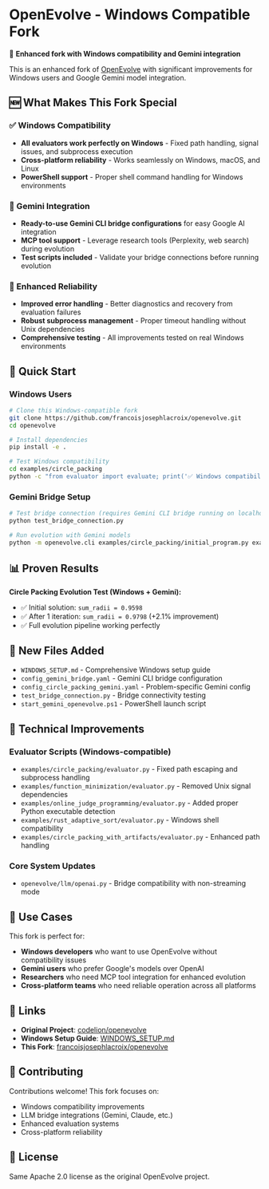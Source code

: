 # OpenEvolve - Windows Compatible Fork

🚀 **Enhanced fork with Windows compatibility and Gemini integration**

This is an enhanced fork of [OpenEvolve](https://github.com/codelion/openevolve) with significant improvements for Windows users and Google Gemini model integration.

## 🆕 What Makes This Fork Special

### ✅ Windows Compatibility
- **All evaluators work perfectly on Windows** - Fixed path handling, signal issues, and subprocess execution
- **Cross-platform reliability** - Works seamlessly on Windows, macOS, and Linux
- **PowerShell support** - Proper shell command handling for Windows environments

### 🤖 Gemini Integration
- **Ready-to-use Gemini CLI bridge configurations** for easy Google AI integration
- **MCP tool support** - Leverage research tools (Perplexity, web search) during evolution
- **Test scripts included** - Validate your bridge connections before running evolution

### 🔧 Enhanced Reliability
- **Improved error handling** - Better diagnostics and recovery from evaluation failures
- **Robust subprocess management** - Proper timeout handling without Unix dependencies
- **Comprehensive testing** - All improvements tested on real Windows environments

## 🚀 Quick Start

### Windows Users
```bash
# Clone this Windows-compatible fork
git clone https://github.com/francoisjosephlacroix/openevolve.git
cd openevolve

# Install dependencies
pip install -e .

# Test Windows compatibility
cd examples/circle_packing
python -c "from evaluator import evaluate; print('✅ Windows compatibility confirmed!')"
```

### Gemini Bridge Setup
```bash
# Test bridge connection (requires Gemini CLI bridge running on localhost:8765)
python test_bridge_connection.py

# Run evolution with Gemini models
python -m openevolve.cli examples/circle_packing/initial_program.py examples/circle_packing/evaluator.py --config config_gemini_bridge.yaml --iterations 5
```

## 📊 Proven Results

**Circle Packing Evolution Test (Windows + Gemini):**
- ✅ Initial solution: `sum_radii = 0.9598`
- ✅ After 1 iteration: `sum_radii = 0.9798` (+2.1% improvement)
- ✅ Full evolution pipeline working perfectly

## 📁 New Files Added

- `WINDOWS_SETUP.md` - Comprehensive Windows setup guide
- `config_gemini_bridge.yaml` - Gemini CLI bridge configuration
- `config_circle_packing_gemini.yaml` - Problem-specific Gemini config
- `test_bridge_connection.py` - Bridge connectivity testing
- `start_gemini_openevolve.ps1` - PowerShell launch script

## 🔧 Technical Improvements

### Evaluator Scripts (Windows-compatible)
- `examples/circle_packing/evaluator.py` - Fixed path escaping and subprocess handling
- `examples/function_minimization/evaluator.py` - Removed Unix signal dependencies
- `examples/online_judge_programming/evaluator.py` - Added proper Python executable detection
- `examples/rust_adaptive_sort/evaluator.py` - Windows shell compatibility
- `examples/circle_packing_with_artifacts/evaluator.py` - Enhanced path handling

### Core System Updates
- `openevolve/llm/openai.py` - Bridge compatibility with non-streaming mode

## 🎯 Use Cases

This fork is perfect for:
- **Windows developers** who want to use OpenEvolve without compatibility issues
- **Gemini users** who prefer Google's models over OpenAI
- **Researchers** who need MCP tool integration for enhanced evolution
- **Cross-platform teams** who need reliable operation across all platforms

## 🔗 Links

- **Original Project**: [codelion/openevolve](https://github.com/codelion/openevolve)
- **Windows Setup Guide**: [WINDOWS_SETUP.md](WINDOWS_SETUP.md)
- **This Fork**: [francoisjosephlacroix/openevolve](https://github.com/francoisjosephlacroix/openevolve)

## 🤝 Contributing

Contributions welcome! This fork focuses on:
- Windows compatibility improvements
- LLM bridge integrations (Gemini, Claude, etc.)
- Enhanced evaluation systems
- Cross-platform reliability

## 📄 License

Same Apache 2.0 license as the original OpenEvolve project.
